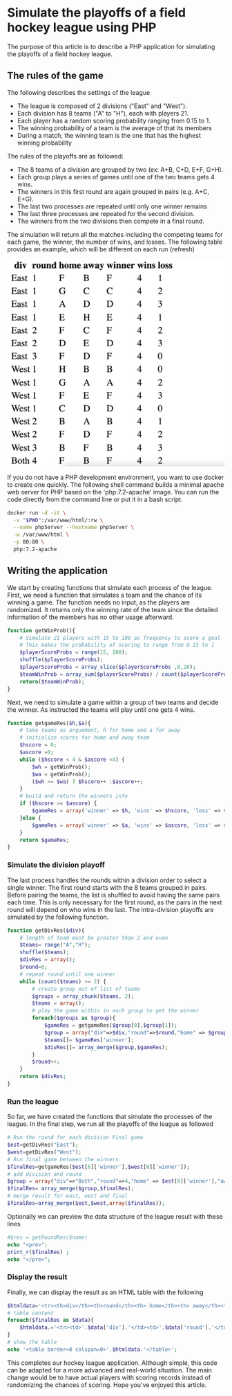 # Simulate the playoffs of a field hockey league using PHP

The purpose of this article is to describe a PHP application for simulating the playoffs of a field hockey league.

## The rules of the game

The following describes the settings of the league

- The league is composed of 2 divisions ("East" and "West").
- Each division has 8 teams ("A" to "H"), each with players 21.
- Each player has a random scoring probability ranging from 0.15 to 1.
- The winning probability of a team is the average of that its members
- During a match, the winning team is the one that has the highest winning probability

The rules of the playoffs are as followed:

- The 8 teams of a division are grouped by two (ex: A+B, C+D, E+F, G+H).
- Each group plays a series of games until one of the two teams gets 4 wins.
- The winners in this first round are again grouped in pairs (e.g. A+C, E+G).
- The last two processes are repeated until only one winner remains
- The last three processes are repeated for the second division.
- The winners from the two divisions then compete in a final round.

The simulation will return all the matches including the competing teams for each game, the winner, the number of wins, and losses. The following table provides an example, which will be different on each run (refresh)

![hocker](hockey.png)

If you do not have a PHP development environment, you want to use docker to create one quickly. The following shell command builds a minimal apache web server for PHP based on the 'php:7.2-apache' image. You can run the code directly from the command line or put it in a bash script.

``` bash
docker run -d -it \
  -v "$PWD":/var/www/html/:rw \
  --name phpServer --hostname phpServer \
  -w /var/www/html \
  -p 80:80 \
  php:7.2-apache
```


## Writing the application

We start by creating functions that simulate each process of the league. First, we need a function that simulates a team and the chance of its winning a game. The function needs no input, as the players are randomized. It returns only the winning rate of the team since the detailed information of the members has no other usage afterward.

``` php
function getWinProb(){
    # Simulate 21 players with 15 to 100 as frequency to score a goal
    # This makes the probability of scoring to range from 0.15 to 1
    $playerScoreProbs = range(15, 100);
    shuffle($playerScoreProbs);
    $playerScoreProbs = array_slice($playerScoreProbs ,0,20);
    $teamWinProb = array_sum($playerScoreProbs) / count($playerScoreProbs);
    return($teamWinProb);
}
```

Next, we need to simulate a game within a group of two teams and decide the winner. As instructed the teams will play until one gets 4 wins.

``` php
function getgameRes($h,$a){
    # take teams as arguement, h for home and a for away
    # initialize scores for home and away team
    $hscore = 0;
    $ascore =0;
    while ($hscore < 4 & $ascore <4) {
        $wh = getWinProb();
        $wa = getWinProb();
        ($wh >= $wa) ? $hscore++ :$ascore++;
    }
    # build and return the winners info
    if ($hscore >= $ascore) {
        $gameRes = array('winner' => $h, 'wins' => $hscore, 'loss' => $ascore);
    }else {
        $gameRes = array('winner' => $a, 'wins' => $ascore, 'loss' => $hscore);
    }
    return $gameRes;
}
```

### Simulate the division playoff
The last process handles the rounds within a division order to select a single winner. The first round starts with the 8 teams grouped in pairs. Before pairing the teams, the list is shuffled to avoid having the same pairs each time. This is only necessary for the first round, as the pairs in the next round will depend on who wins in the last. The intra-division playoffs are simulated by the following function.

``` php
function getDivRes($div){
    # length of team must be greater than 2 and even
    $teams= range("A","H");
    shuffle($teams);
    $divRes = array();
    $round=0;
    # repeat round until one winner
    while (count($teams) >= 2) {
        # create group out of list of teams
        $groups = array_chunk($teams, 2);
        $teams = array();
        # play the game within in each group to get the winner
        foreach($groups as $group){
            $gameRes = getgameRes($group[0],$group[1]);
            $group = array("div"=>$div,"round"=>$round,"home" => $group[0],"away"=>$group[1]);
            $teams[]= $gameRes['winner'];
            $divRes[]= array_merge($group,$gameRes);
        }
        $round++;
    }
    return $divRes;
}
```

### Run the league
So far, we have created the functions that simulate the processes of the league. In the final step, we run all the playoffs of the league as followed

```php
# Run the round for each division Final game
$est=getDivRes("East");
$west=getDivRes("West");
# Run final game between the winners
$finalRes=getgameRes($est[6]['winner'],$west[6]['winner']);
# add division and round
$group = array("div"=>"Both","round"=>4,"home" => $est[6]['winner'],"away"=>$west[6]['winner']);
$finalRes= array_merge($group,$finalRes);
# merge result for east, west and final
$finalRes=array_merge($est,$west,array($finalRes));

```

Optionally we can preview the data structure of the league result with these lines

```php
#$res = getRoundRes($name)
echo "<pre>";
print_r($finalRes) ;
echo "</pre>";
```

### Display the result

Finally, we can display the result as an HTML table with the following

```php
$htmldata='<tr><th>div</th><th>round</th><th> home</th><th> away</th><th>winner</th><th>wins</th><th>loss</th></tr>';
# table content
foreach($finalRes as $data){
    $htmldata.='<tr><td>'.$data['div'].'</td><td>'.$data['round'].'</td><td>'.$data['home'].'</td><td>'.$data['away'].'</td><td>'.$data['winner'].'</td><td>'.$data['wins'].'</td><td>'.$data['loss'].'</td></tr>';
}
# show the table
echo '<table border=0 colspan=0>'.$htmldata.'</table>';
```

This completes our hockey league application. Although simple, this code can be adapted for a more advanced and real-world situation. The main change would be to have actual players with scoring records instead of randomizing the chances of scoring. Hope you've enjoyed this article.